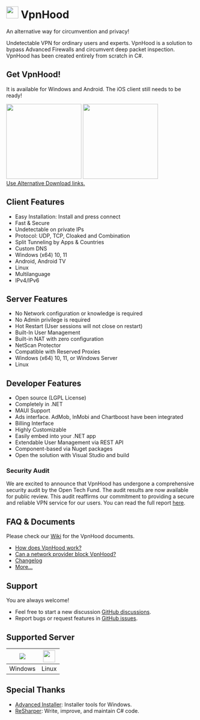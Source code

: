 
# <img src="https://github.com/vpnhood/VpnHood/wiki/images/logo-vpnhood.png" width="32"> VpnHood
An alternative way for circumvention and privacy!

Undetectable VPN for ordinary users and experts. VpnHood is a solution to bypass Advanced Firewalls and circumvent deep packet inspection. VpnHood has been created entirely from scratch in C#.

## Get VpnHood!
It is available for Windows and Android. The iOS client still needs to be ready!

<a href="https://play.google.com/store/apps/details?id=com.vpnhood.client.android"><img src="https://github.com/vpnhood/VpnHood/wiki/images/download-google-play.png" width="200"></a>
<a href="https://github.com/vpnhood/VpnHood/releases/latest/download/VpnHoodClient-win-x64.msi"><img src="https://github.com/vpnhood/VpnHood/wiki/images/download-win.png" width="200"></a>
<br/>
<a href="https://github.com/vpnhood/VpnHood/wiki/Install-VpnHood-Client">Use Alternative Download links.</a>

## Client Features
* Easy Installation: Install and press connect
* Fast & Secure
* Undetectable on private IPs
* Protocol: UDP, TCP, Cloaked and Combination
* Split Tunneling by Apps & Countries
* Custom DNS
* Windows (x64) 10, 11 
* Android, Android TV
* Linux
* Multilanguage
* IPv4/IPv6

## Server Features
* No Network configuration or knowledge is required
* No Admin privilege is required
* Hot Restart (User sessions will not close on restart)
* Built-In User Management 
* Built-in NAT with zero configuration
* NetScan Protector
* Compatible with Reserved Proxies
* Windows (x64) 10, 11, or Windows Server
* Linux

## Developer Features
* Open source (LGPL License)
* Completely in .NET
* MAUI Support 
* Ads interface. AdMob, InMobi and Chartboost have been integrated
* Billing Interface
* Highly Customizable
* Easily embed into your .NET app
* Extendable User Management via REST API
* Component-based via Nuget packages
* Open the solution with Visual Studio and build

### Security Audit
We are excited to announce that VpnHood has undergone a comprehensive security audit by the Open Tech Fund. The audit results are now available for public review. This audit reaffirms our commitment to providing a secure and reliable VPN service for our users. You can read the full report [here](https://www.opentech.fund/security-safety-audits/vpnhood-security-audit-results/).

## FAQ & Documents
Please check our [Wiki](https://github.com/vpnhood/VpnHood/wiki) for the VpnHood documents.

* [How does VpnHood work?](https://github.com/vpnhood/VpnHood/wiki/How-does-VpnHood-work)
* [Can a network provider block VpnHood?](https://github.com/vpnhood/VpnHood/wiki/Can-a-network-provider-block-VpnHood)
* [Changelog](https://github.com/vpnhood/VpnHood/blob/development/CHANGELOG.md)
* [More...](https://github.com/vpnhood/VpnHood/wiki)

## Support
You are always welcome!
* Feel free to start a new discussion [GitHub discussions](https://github.com/vpnhood/VpnHood/discussions).
* Report bugs or request features in [GitHub issues](https://github.com/vpnhood/VpnHood/issues).

## Supported Server
<a href="#"><img src="https://github.com/vpnhood/VpnHood/wiki/images/logo-win.png"></a>|<a href="#"><img src="https://github.com/vpnhood/VpnHood/wiki/images/logo-linux.png" width="32" height="32"></a>
 -- | --
Windows|Linux

## Special Thanks
* [Advanced Installer](https://www.advancedinstaller.com): Installer tools for Windows.
* [ReSharper](https://www.jetbrains.com/resharper/): Write, improve, and maintain C# code.
